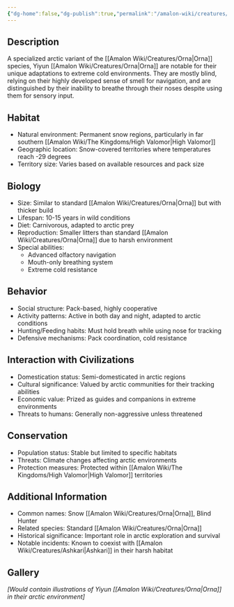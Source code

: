 ```yaml
---
{"dg-home":false,"dg-publish":true,"permalink":"/amalon-wiki/creatures/yiyun-orna/","dgPassFrontmatter":true,"noteIcon":""}
---
```


## Description
A specialized arctic variant of the [[Amalon Wiki/Creatures/Orna\|Orna]] species, Yiyun [[Amalon Wiki/Creatures/Orna\|Orna]] are notable for their unique adaptations to extreme cold environments. They are mostly blind, relying on their highly developed sense of smell for navigation, and are distinguished by their inability to breathe through their noses despite using them for sensory input.

## Habitat
- Natural environment: Permanent snow regions, particularly in far southern [[Amalon Wiki/The Kingdoms/High Valomor\|High Valomor]]
- Geographic location: Snow-covered territories where temperatures reach -29 degrees
- Territory size: Varies based on available resources and pack size

## Biology
- Size: Similar to standard [[Amalon Wiki/Creatures/Orna\|Orna]] but with thicker build
- Lifespan: 10-15 years in wild conditions
- Diet: Carnivorous, adapted to arctic prey
- Reproduction: Smaller litters than standard [[Amalon Wiki/Creatures/Orna\|Orna]] due to harsh environment
- Special abilities: 
  - Advanced olfactory navigation
  - Mouth-only breathing system
  - Extreme cold resistance

## Behavior
- Social structure: Pack-based, highly cooperative
- Activity patterns: Active in both day and night, adapted to arctic conditions
- Hunting/Feeding habits: Must hold breath while using nose for tracking
- Defensive mechanisms: Pack coordination, cold resistance

## Interaction with Civilizations
- Domestication status: Semi-domesticated in arctic regions
- Cultural significance: Valued by arctic communities for their tracking abilities
- Economic value: Prized as guides and companions in extreme environments
- Threats to humans: Generally non-aggressive unless threatened

## Conservation
- Population status: Stable but limited to specific habitats
- Threats: Climate changes affecting arctic environments
- Protection measures: Protected within [[Amalon Wiki/The Kingdoms/High Valomor\|High Valomor]] territories

## Additional Information
- Common names: Snow [[Amalon Wiki/Creatures/Orna\|Orna]], Blind Hunter
- Related species: Standard [[Amalon Wiki/Creatures/Orna\|Orna]]
- Historical significance: Important role in arctic exploration and survival
- Notable incidents: Known to coexist with [[Amalon Wiki/Creatures/Ashkari\|Ashkari]] in their harsh habitat

## Gallery
*[Would contain illustrations of Yiyun [[Amalon Wiki/Creatures/Orna\|Orna]] in their arctic environment]*